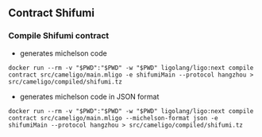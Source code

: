 ## Contract Shifumi

### Compile Shifumi contract 
- generates michelson code
```
docker run --rm -v "$PWD":"$PWD" -w "$PWD" ligolang/ligo:next compile contract src/cameligo/main.mligo -e shifumiMain --protocol hangzhou > src/cameligo/compiled/shifumi.tz
```

- generates michelson code in JSON format
```
docker run --rm -v "$PWD":"$PWD" -w "$PWD" ligolang/ligo:next compile contract src/cameligo/main.mligo --michelson-format json -e shifumiMain --protocol hangzhou > src/cameligo/compiled/shifumi.tz
```
